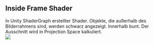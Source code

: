 ## Inside Frame Shader
In Unity ShaderGraph erstellter Shader. Objekte, die außerhalb des Bilderrahmens sind, werden schwarz angezeigt. Innerhalb bunt.  Der Ausschnitt wird in Projection Space kalkuliert.  
![](https://youtu.be/Q-sTW0yetRc)
